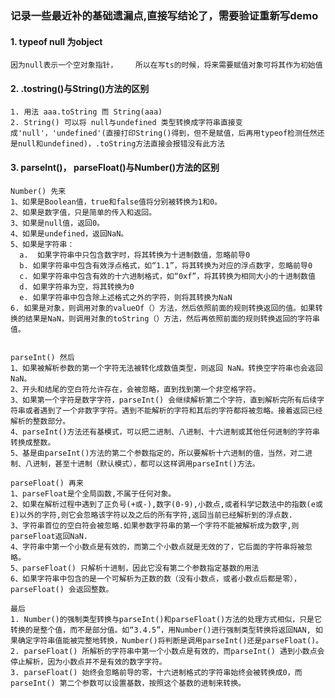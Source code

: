 <!--
 * @Author: 蒋承志
 * @Description: file content
 * @Date: 2021-02-19 14:18:23
 * @LastEditTime: 2021-02-19 17:00:30
 * @LastEditors: 蒋承志
-->

### 记录一些最近补的基础遗漏点,直接写结论了，需要验证重新写demo

#### 1. typeof null 为object

```
因为null表示一个空对象指针，    所以在写ts的时候，将来需要赋值对象可将其作为初始值
```

#### 2. .tostring()与String()方法的区别

```
1. 用法 aaa.toString 而 String(aaa)
2. String() 可以将 null与undefined 类型转换成字符串直接变成'null'，'undefined'(直接打印String()得到，但不是赋值，后再用typeof检测任然还是null和undefined)，.toString方法直接会报错没有此方法
```

#### 3. parseInt()， parseFloat()与Number()方法的区别

```
Number() 先来
1、如果是Boolean值，true和false值将分别被转换为1和0。
2、如果是数字值，只是简单的传入和返回。
3、如果是null值，返回0。
4、如果是undefined，返回NaN。
5、如果是字符串：
  a.  如果字符串中只包含数字时，将其转换为十进制数值，忽略前导0
  b. 如果字符串中包含有效浮点格式，如“1.1”，将其转换为对应的浮点数字，忽略前导0
  c. 如果字符串中包含有效的十六进制格式，如“0xf”，将其转换为相同大小的十进制数值
  d. 如果字符串为空，将其转换为0
  e. 如果字符串中包含除上述格式之外的字符，则将其转换为NaN
6. 如果是对象，则调用对象的valueOf（）方法，然后依照前面的规则转换返回的值。如果转换的结果是NaN，则调用对象的toString（）方法，然后再依照前面的规则转换返回的字符串值。
```

```

parseInt() 然后
1、如果被解析参数的第一个字符无法被转化成数值类型，则返回 NaN。转换空字符串也会返回NaN。
2、开头和结尾的空白符允许存在，会被忽略，直到找到第一个非空格字符。
3、如果第一个字符是数字字符，parseInt() 会继续解析第二个字符，直到解析完所有后续字符串或者遇到了一个非数字字符。遇到不能解析的字符和其后的字符都将被忽略。接着返回已经解析的整数部分。
4、parseInt()方法还有基模式，可以把二进制、八进制、十六进制或其他任何进制的字符串转换成整数。
5、基是由parseInt()方法的第二个参数指定的，所以要解析十六进制的值，当然，对二进制、八进制，甚至十进制（默认模式），都可以这样调用parseInt()方法。
```

```
parseFloat() 再来
1、parseFloat是个全局函数,不属于任何对象。
2、如果在解析过程中遇到了正负号(+或-),数字(0-9),小数点,或者科学记数法中的指数(e或E)以外的字符,则它会忽略该字符以及之后的所有字符,返回当前已经解析到的浮点数.
3、字符串首位的空白符会被忽略.如果参数字符串的第一个字符不能被解析成为数字,则parseFloat返回NaN.
4、字符串中第一个小数点是有效的，而第二个小数点就是无效的了，它后面的字符串将被忽略。
5、parseFloat() 只解析十进制，因此它没有第二个参数指定基数的用法
6、如果字符串中包含的是一个可解析为正数的数（没有小数点，或者小数点后都是零），parseFloat() 会返回整数。
```

```
最后
1. Number()的强制类型转换与parseInt()和parseFloat()方法的处理方式相似，只是它转换的是整个值，而不是部分值。如“3.4.5”，用Number()进行强制类型转换将返回NAN, 如果确定字符串值能被完整地转换，Number()将判断是调用parseInt()还是parseFloat()。
2. parseFloat() 所解析的字符串中第一个小数点是有效的，而parseInt() 遇到小数点会停止解析，因为小数点并不是有效的数字字符。
3. parseFloat() 始终会忽略前导的零，十六进制格式的字符串始终会被转换成0，而parseInt() 第二个参数可以设置基数，按照这个基数的进制来转换。
```
